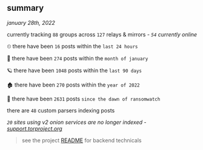 
## summary
_january 28th, 2022_

currently tracking `88` groups across `127` relays & mirrors - _`54` currently online_

⏲ there have been `16` posts within the `last 24 hours`

🦈 there have been `274` posts within the `month of january`

🪐 there have been `1048` posts within the `last 90 days`

🏚 there have been `270` posts within the `year of 2022`

🦕 there have been `2631` posts `since the dawn of ransomwatch`

there are `48` custom parsers indexing posts

_`20` sites using v2 onion services are no longer indexed - [support.torproject.org](https://support.torproject.org/onionservices/v2-deprecation/)_

> see the project [README](https://github.com/thetanz/ransomwatch#ransomwatch--) for backend technicals

